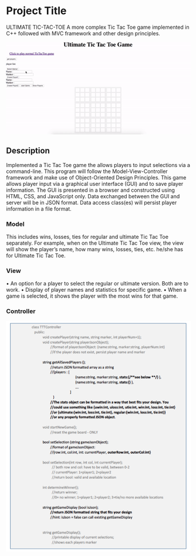 # Project Title

ULTIMATE TIC-TAC-TOE
A more complex Tic Tac Toe game implemented in C++ followed with MVC framework and other design principles.

![gif](images/video.gif)

## Description
Implemented a Tic Tac Toe game the allows players to input selections via a command-line. This program will follow the Model-View-Controller framework and make use of Object-Oriented Design Principles. This game allows player input via a graphical user interface (GUI) and to save player information. The GUI is presented in a browser and constructed using HTML, CSS, and JavaScript only. Data exchanged between the GUI and server will be in JSON format. Data access class(es) will persist player information in a file format. 

### Model
This includes wins, losses, ties for regular and ultimate Tic Tac Toe separately. For example, when on the Ultimate Tic Tac Toe view, the view will show the player’s name, how many wins, losses, ties, etc. he/she has for Ultimate Tic Tac Toe.

### View
• An option for a player to select the regular or ultimate version. Both are to work.
• Display of player names and statistics for specific game.
• When a game is selected, it shows the player with the most wins for that game.

### Controller
![Image1](images/Image1.png)


